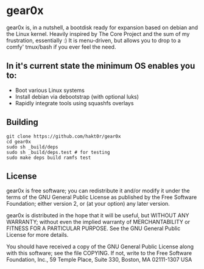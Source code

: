 # gear0x
gear0x is, in a nutshell, a bootdisk ready for expansion based on debian and the Linux kernel.
Heavily inspired by The Core Project and the sum of my frustration, essentially :)
It is menu-driven, but allows you to drop to a comfy' tmux/bash if you ever feel the need.

## In it's current state the minimum OS enables you to:
  - Boot various Linux systems
  - Install debian via debootstrap (with optional luks)
  - Rapidly integrate tools using squashfs overlays

## Building
    git clone https://github.com/hakt0r/gear0x
    cd gear0x
    sudo sh _build/deps
    sudo sh _build/deps.test # for testing
    sudo make deps build ramfs test

## License
gear0x is free software; you can redistribute it and/or modify
it under the terms of the GNU General Public License as published by
the Free Software Foundation; either version 2, or (at your option)
any later version.

gear0x is distributed in the hope that it will be useful,
but WITHOUT ANY WARRANTY; without even the implied warranty of
MERCHANTABILITY or FITNESS FOR A PARTICULAR PURPOSE.  See the
GNU General Public License for more details.

You should have received a copy of the GNU General Public License
along with this software; see the file COPYING.  If not, write to
the Free Software Foundation, Inc., 59 Temple Place, Suite 330,
Boston, MA 02111-1307 USA
